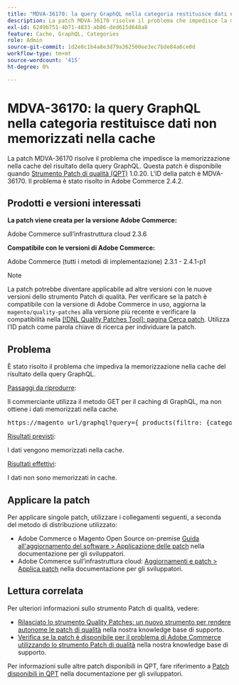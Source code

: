 ```yaml
---
title: "MDVA-36170: la query GraphQL nella categoria restituisce dati non memorizzati in cache"
description: La patch MDVA-36170 risolve il problema che impedisce la memorizzazione nella cache del risultato della query GraphQL. Questa patch è disponibile quando è installato [Quality Patches Tool (QPT)](/help/announcements/adobe-commerce-announcements/magento-quality-patches-released-new-tool-to-self-serve-quality-patches.md) 1.0.20. L'ID della patch è MDVA-36170. Il problema è stato risolto in Adobe Commerce 2.4.2.
exl-id: 6249b751-4b71-4833-ab86-ded615d648a8
feature: Cache, GraphQL, Categories
role: Admin
source-git-commit: 1d2e0c1b4a8e3d79a362500ee3ec7bde84a6ce0d
workflow-type: tm+mt
source-wordcount: '415'
ht-degree: 0%

---
```


# MDVA-36170: la query GraphQL nella categoria restituisce dati non memorizzati nella cache

La patch MDVA-36170 risolve il problema che impedisce la memorizzazione nella cache del risultato della query GraphQL. Questa patch è disponibile quando [Strumento Patch di qualità (QPT)](/help/announcements/adobe-commerce-announcements/magento-quality-patches-released-new-tool-to-self-serve-quality-patches.md) 1.0.20. L&#39;ID della patch è MDVA-36170. Il problema è stato risolto in Adobe Commerce 2.4.2.

## Prodotti e versioni interessati

**La patch viene creata per la versione Adobe Commerce:**

Adobe Commerce sull’infrastruttura cloud 2.3.6

**Compatibile con le versioni di Adobe Commerce:**

Adobe Commerce (tutti i metodi di implementazione) 2.3.1 - 2.4.1-p1

>[!NOTE]
>
>La patch potrebbe diventare applicabile ad altre versioni con le nuove versioni dello strumento Patch di qualità. Per verificare se la patch è compatibile con la versione di Adobe Commerce in uso, aggiorna la `magento/quality-patches` alla versione più recente e verificare la compatibilità nella [[!DNL Quality Patches Tool]: pagina Cerca patch](https://devdocs.magento.com/quality-patches/tool.html#patch-grid). Utilizza l’ID patch come parola chiave di ricerca per individuare la patch.

## Problema

È stato risolto il problema che impediva la memorizzazione nella cache del risultato della query GraphQL.

<u>Passaggi da riprodurre</u>:

Il commerciante utilizza il metodo GET per il caching di GraphQL, ma non ottiene i dati memorizzati nella cache.

<pre>https://magento_url/graphql?query={ products(filtro: {category_id: {eq: "2"}}, dimensioni pagina: 2000, pagina corrente: 1, ordinamento: {position: ASC}) { items { sku id name description { html } url_key specification image { label gallery_url } __typename quantity_in small_image { gallery_url label } product_price_range { maximum_price { final_value } } } } prezzo_minimo { final_price { value } } } } } .. on ConfigurableProduct { varianti{ attributi{ code label value_index } } } } } } } } } }}</pre>

<u>Risultati previsti</u>:

I dati vengono memorizzati nella cache.

<u>Risultati effettivi</u>:

I dati non sono memorizzati in cache.

## Applicare la patch

Per applicare singole patch, utilizzare i collegamenti seguenti, a seconda del metodo di distribuzione utilizzato:

* Adobe Commerce o Magento Open Source on-premise [Guida all&#39;aggiornamento del software > Applicazione delle patch](https://devdocs.magento.com/guides/v2.4/comp-mgr/patching/mqp.html) nella documentazione per gli sviluppatori.
* Adobe Commerce sull’infrastruttura cloud: [Aggiornamenti e patch > Applica patch](https://devdocs.magento.com/cloud/project/project-patch.html) nella documentazione per gli sviluppatori.

## Lettura correlata

Per ulteriori informazioni sullo strumento Patch di qualità, vedere:

* [Rilasciato lo strumento Quality Patches: un nuovo strumento per rendere autonome le patch di qualità](/help/announcements/adobe-commerce-announcements/magento-quality-patches-released-new-tool-to-self-serve-quality-patches.md) nella nostra knowledge base di supporto.
* [Verifica se la patch è disponibile per il problema di Adobe Commerce utilizzando lo strumento Patch di qualità](/help/support-tools/patches-available-in-qpt-tool/check-patch-for-magento-issue-with-magento-quality-patches.md) nella nostra knowledge base di supporto.

Per informazioni sulle altre patch disponibili in QPT, fare riferimento a [Patch disponibili in QPT](https://devdocs.magento.com/quality-patches/tool.html#patch-grid) nella documentazione per gli sviluppatori.
